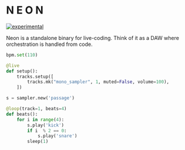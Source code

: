 # N E O N

[![experimental](http://badges.github.io/stability-badges/dist/experimental.svg)](http://github.com/badges/stability-badges)

Neon is a standalone binary for live-coding. Think of it as a DAW
where orchestration is handled from code.

```python
bpm.set(110)

@live
def setup():
    tracks.setup([
        tracks.mk("mono_sampler", 1, muted=False, volume=100),
    ])

s = sampler.new('passage')

@loop(track=1, beats=4)
def beats():
    for i in range(4):
        s.play('kick')
        if i  % 2 == 0:
            s.play('snare')
        sleep(1)
```

